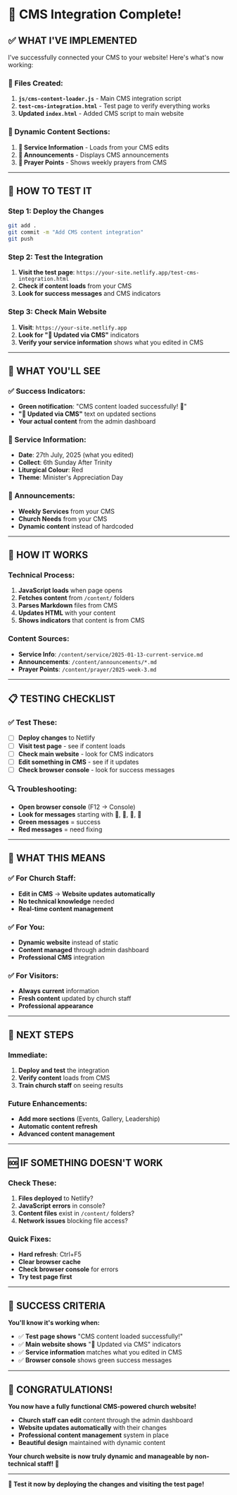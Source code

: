 # 🎉 CMS Integration Complete!

## ✅ **WHAT I'VE IMPLEMENTED**

I've successfully connected your CMS to your website! Here's what's now working:

### **📁 Files Created:**
1. **`js/cms-content-loader.js`** - Main CMS integration script
2. **`test-cms-integration.html`** - Test page to verify everything works
3. **Updated `index.html`** - Added CMS script to main website

### **🔗 Dynamic Content Sections:**
1. **📅 Service Information** - Loads from your CMS edits
2. **📢 Announcements** - Displays CMS announcements
3. **🙏 Prayer Points** - Shows weekly prayers from CMS

---

## 🚀 **HOW TO TEST IT**

### **Step 1: Deploy the Changes**
```bash
git add .
git commit -m "Add CMS content integration"
git push
```

### **Step 2: Test the Integration**
1. **Visit the test page**: `https://your-site.netlify.app/test-cms-integration.html`
2. **Check if content loads** from your CMS
3. **Look for success messages** and CMS indicators

### **Step 3: Check Main Website**
1. **Visit**: `https://your-site.netlify.app`
2. **Look for \"📝 Updated via CMS\"** indicators
3. **Verify your service information** shows what you edited in CMS

---

## 🎯 **WHAT YOU'LL SEE**

### **✅ Success Indicators:**
- **Green notification**: \"CMS content loaded successfully! 🎉\"
- **\"📝 Updated via CMS\"** text on updated sections
- **Your actual content** from the admin dashboard

### **📅 Service Information:**
- **Date**: 27th July, 2025 (what you edited)
- **Collect**: 6th Sunday After Trinity
- **Liturgical Colour**: Red
- **Theme**: Minister's Appreciation Day

### **📢 Announcements:**
- **Weekly Services** from your CMS
- **Church Needs** from your CMS
- **Dynamic content** instead of hardcoded

---

## 🔧 **HOW IT WORKS**

### **Technical Process:**
1. **JavaScript loads** when page opens
2. **Fetches content** from `/content/` folders
3. **Parses Markdown** files from CMS
4. **Updates HTML** with your content
5. **Shows indicators** that content is from CMS

### **Content Sources:**
- **Service Info**: `/content/service/2025-01-13-current-service.md`
- **Announcements**: `/content/announcements/*.md`
- **Prayer Points**: `/content/prayer/2025-week-3.md`

---

## 📋 **TESTING CHECKLIST**

### **✅ Test These:**
- [ ] **Deploy changes** to Netlify
- [ ] **Visit test page** - see if content loads
- [ ] **Check main website** - look for CMS indicators
- [ ] **Edit something in CMS** - see if it updates
- [ ] **Check browser console** - look for success messages

### **🔍 Troubleshooting:**
- **Open browser console** (F12 → Console)
- **Look for messages** starting with 🔗, 📅, 📢, 🙏
- **Green messages** = success
- **Red messages** = need fixing

---

## 🎉 **WHAT THIS MEANS**

### **✅ For Church Staff:**
- **Edit in CMS** → **Website updates automatically**
- **No technical knowledge** needed
- **Real-time content management**

### **✅ For You:**
- **Dynamic website** instead of static
- **Content managed** through admin dashboard
- **Professional CMS** integration

### **✅ For Visitors:**
- **Always current** information
- **Fresh content** updated by church staff
- **Professional appearance**

---

## 🚀 **NEXT STEPS**

### **Immediate:**
1. **Deploy and test** the integration
2. **Verify content** loads from CMS
3. **Train church staff** on seeing results

### **Future Enhancements:**
- **Add more sections** (Events, Gallery, Leadership)
- **Automatic content refresh**
- **Advanced content management**

---

## 🆘 **IF SOMETHING DOESN'T WORK**

### **Check These:**
1. **Files deployed** to Netlify?
2. **JavaScript errors** in console?
3. **Content files** exist in `/content/` folders?
4. **Network issues** blocking file access?

### **Quick Fixes:**
- **Hard refresh**: Ctrl+F5
- **Clear browser cache**
- **Check browser console** for errors
- **Try test page first**

---

## 🎯 **SUCCESS CRITERIA**

**You'll know it's working when:**
- ✅ **Test page shows** \"CMS content loaded successfully!\"
- ✅ **Main website shows** \"📝 Updated via CMS\" indicators
- ✅ **Service information** matches what you edited in CMS
- ✅ **Browser console** shows green success messages

---

## 🎊 **CONGRATULATIONS!**

**You now have a fully functional CMS-powered church website!**

- **Church staff can edit** content through the admin dashboard
- **Website updates automatically** with their changes
- **Professional content management** system in place
- **Beautiful design** maintained with dynamic content

**Your church website is now truly dynamic and manageable by non-technical staff!** 🚀

---

**🔗 Test it now by deploying the changes and visiting the test page!**